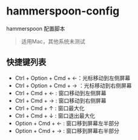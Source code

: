 # hammerspoon-config
hammerspoon 配置脚本

> 适用Mac，其他系统未测试

## 快捷键列表

- Ctrl + Option + Cmd + &larr;：光标移动到左侧屏幕
- Ctrl + Option + Cmd + &rarr; ：光标移动到右侧屏幕
- Ctrl + Cmd + &larr; : 窗口移动到左侧屏幕
- Ctrl + Cmd + &rarr; : 窗口移动到右侧屏幕
- Ctrl + Cmd + &uarr; : 窗口最大化
- Ctrl + Cmd + &darr; : 窗口退出最大化
- Option + Cmd + &larr; : 窗口移到屏幕左半部分
- Option + Cmd + &rarr; : 窗口移到屏幕右半部分

